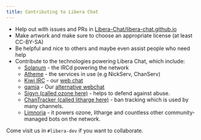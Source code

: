 ```yaml
---
title: Contributing to Libera Chat
---
```


- Help out with issues and PRs in [Libera-Chat/libera-chat.github.io](https://github.com/Libera-Chat/libera-chat.github.io)
- Make artwork and make sure to choose an appropriate license (at least CC-BY-SA)
- Be helpful and nice to others and maybe even assist people who need help
- Contribute to the technologies powering Libera Chat, which include:
  - [Solanum](https://github.com/solanum-ircd/solanum) - the IRCd powering the network
  - [Atheme](https://github.com/atheme/atheme) - the services in use (e.g NickServ, ChanServ)
  - [Kiwi IRC](https://github.com/kiwiirc/kiwiirc/) - our [web chat](https://web.libera.chat)
  - [gamja](https://sr.ht/~emersion/gamja/) - Our [alternative webchat](https://web.libera.chat/gamja/)
  - [Sigyn (called ozone here)](https://github.com/Libera-Chat/Sigyn) - helps to defend against abuse.
  - [ChanTracker (called litharge here)](https://github.com/ncoevoet/ChanTracker) - ban tracking which is used by many channels.
  - [Limnoria](https://github.com/ProgVal/Limnoria) - it powers ozone, litharge and countless other community-managed bots on the network.

Come visit us in `#libera-dev` if you want to collaborate.
